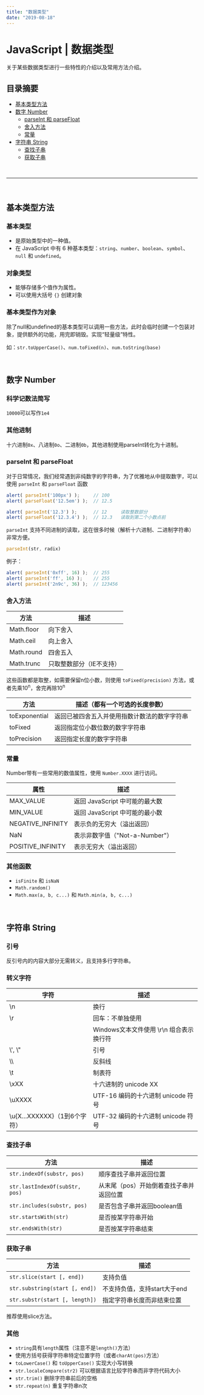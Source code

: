 ```yaml
---
title: "数据类型"
date: "2019-08-18"
---
```


# JavaScript | 数据类型 <!-- omit in toc -->

关于某些数据类型进行一些特性的介绍以及常用方法介绍。

## 目录摘要 <!-- omit in toc -->

- [基本类型方法](#基本类型方法)
- [数字 Number](#数字-number)
  - [parseInt 和 parseFloat](#parseint-和-parsefloat)
  - [舍入方法](#舍入方法)
  - [常量](#常量)
- [字符串 String](#字符串-string)
  - [查找子串](#查找子串)
  - [获取子串](#获取子串)

<br>

---

<br>

## 基本类型方法

### 基本类型 <!-- omit in toc -->

- 是原始类型中的一种值。
- 在 JavaScript 中有 6 种基本类型：`string`、`number`、`boolean`、`symbol`、`null` 和 `undefined`。

### 对象类型 <!-- omit in toc -->

- 能够存储多个值作为属性。
- 可以使用大括号 `{}` 创建对象

### 基本类型作为对象 <!-- omit in toc -->

除了null和undefined的基本类型可以调用一些方法，此时会临时创建一个包装对象，提供额外的功能，用完即销毁。实现“轻量级”特性。

如：`str.toUpperCase()`、`num.toFixed(n)`、`num.toString(base)`

<br>

## 数字 Number

### 科学记数法简写 <!-- omit in toc -->

`10000`可以写作`1e4`

### 其他进制 <!-- omit in toc -->

十六进制`0x`、八进制`0o`、二进制`0b`，其他进制使用parseInt转化为十进制。

### parseInt 和 parseFloat

对于日常情况，我们经常遇到非纯数字的字符串，为了优雅地从中提取数字，可以使用 `parseInt` 和 `parseFloat` 函数

```js
alert( parseInt('100px') );     // 100
alert( parseFloat('12.5em') );  // 12.5

alert( parseInt('12.3') );      // 12     读取整数部分
alert( parseFloat('12.3.4') );  // 12.3   读取到第二个小数点前
```

`parseInt` 支持不同进制的读取，这在很多时候（解析十六进制、二进制字符串）非常方便。

```js
parseInt(str, radix)
```

例子：

```js
alert( parseInt('0xff', 16) );  // 255
alert( parseInt('ff', 16) );    // 255
alert( parseInt('2n9c', 36) );  // 123456
```

### 舍入方法

| 方法       | 描述                     |
| ---------- | ------------------------ |
| Math.floor | 向下舍入                 |
| Math.ceil  | 向上舍入                 |
| Math.round | 四舍五入                 |
| Math.trunc | 只取整数部分（IE不支持） |

这些函数都是取整，如需要保留n位小数，则使用 `toFixed(precision)` 方法，或者先乘10<sup>n</sup>，舍完再除10<sup>n</sup>

| 方法          | 描述（都有一个可选的长度参数）               |
| ------------- | -------------------------------------------- |
| toExponential | 返回已被四舍五入并使用指数计数法的数字字符串 |
| toFixed       | 返回指定位小数位数的数字字符串               |
| toPrecision   | 返回指定长度的数字字符串                     |



### 常量

Number带有一些常用的数值属性，使用 `Number.XXXX` 进行访问。

| 属性              | 描述                           |
| ----------------- | ------------------------------ |
| MAX_VALUE         | 返回 JavaScript 中可能的最大数 |
| MIN_VALUE         | 返回 JavaScript 中可能的最小数 |
| NEGATIVE_INFINITY | 表示负的无穷大（溢出返回）     |
| NaN               | 表示非数字值（"Not-a-Number"） |
| POSITIVE_INFINITY | 表示无穷大（溢出返回）         |

### 其他函数 <!-- omit in toc -->

- `isFinite` 和 `isNaN`
- `Math.random()`
- `Math.max(a, b, c...)` 和 `Math.min(a, b, c...)`

<br>

## 字符串 String

### 引号 <!-- omit in toc -->

反引号内的内容大部分无需转义，且支持多行字符串。

### 转义字符 <!-- omit in toc -->

| 字符                        | 描述                                    |
| --------------------------- | --------------------------------------- |
| \\n                         | 换行                                    |
| \\r                         | 回车：不单独使用                        |
|                             | Windows文本文件使用 \r\n 组合表示换行符 |
| \\', \\"                    | 引号                                    |
| \\\                         | 反斜线                                  |
| \\t                         | 制表符                                  |
| \\xXX                       | 十六进制的 unicode XX                   |
| \\uXXXX                     | UTF-16 编码的十六进制 unicode 符号      |
| \\u{X…XXXXXX}（1到6个字符） | UTF-32 编码的十六进制 unicode 符号      |

### 查找子串

| 方法                           | 描述                                    |
| ------------------------------ | --------------------------------------- |
| `str.indexOf(substr, pos)`     | 顺序查找子串并返回位置                  |
| `str.lastIndexOf(subStr, pos)` | 从末尾（pos）开始倒着查找子串并返回位置 |
| `str.includes(substr, pos)`    | 是否包含子串并返回boolean值             |
| `str.startsWith(str)`          | 是否按某字符串开始                      |
| `str.endsWith(str)`            | 是否按某字符串结束                      |

### 获取子串

| 方法                           | 描述                         |
| ------------------------------ | ---------------------------- |
| `str.slice(start [, end])`     | 支持负值                     |
| `str.substring(start [, end])` | 不支持负值，支持start大于end |
| `str.substr(start [, length])` | 指定字符串长度而非结束位置   |

推荐使用slice方法。

### 其他 <!-- omit in toc -->

- `string`具有`length`属性（注意不是`length()`方法）
- 使用方括号获得字符串特定位置字符（或者`charAt(pos)`方法）
- `toLowerCase()` 和 `toUpperCase()` 实现大小写转换
- `str.localeCompare(str2)` 可以根据语言比较字符串而非字符代码大小
- `str.trim()` 删除字符串前后的空格
- `str.repeat(n)` 重复字符串n次
